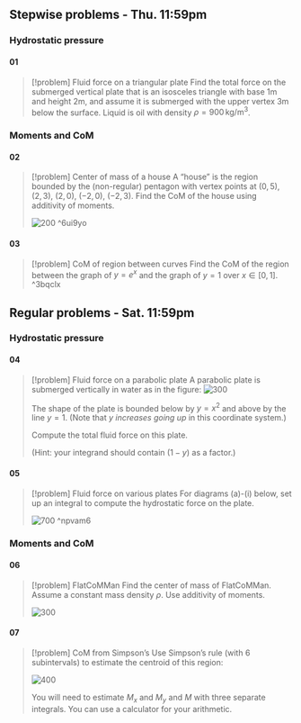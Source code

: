 ## Stepwise problems - Thu. 11:59pm
### Hydrostatic pressure
#### 01
> [!problem] Fluid force on a triangular plate
> Find the total force on the submerged vertical plate that is an isosceles triangle with base $1\mathrm{m}$ and height $2\mathrm{m}$, and assume it is submerged with the upper vertex $3\mathrm{m}$ below the surface. Liquid is oil with density $\rho=900\,\mathrm{kg/m^3}$.

### Moments and CoM
#### 02
> [!problem] Center of mass of a house
> A “house” is the region bounded by the (non-regular) pentagon with vertex points at $(0,5)$, $(2,3)$, $(2,0)$, $(-2,0)$, $(-2,3)$. Find the CoM of the house using additivity of moments.
> 
> ![200](Pasted%20image%2020240929204524.png) ^6ui9yo
#### 03
> [!problem] CoM of region between curves
> Find the CoM of the region between the graph of $y=e^x$ and the graph of $y=1$ over $x\in[0,1]$. ^3bqclx

## Regular problems - Sat. 11:59pm
### Hydrostatic pressure
#### 04
> [!problem] Fluid force on a parabolic plate
> A parabolic plate is submerged vertically in water as in the figure:
> ![300](Pasted%20image%2020240924222443.png)
> 
> The shape of the plate is bounded below by $y=x^2$ and above by the line $y=1$. (Note that $y$ *increases going up* in this coordinate system.)
> 
> Compute the total fluid force on this plate.
> 
> (Hint: your integrand should contain $(1-y)$ as a factor.)
#### 05
> [!problem] Fluid force on various plates
> For diagrams (a)-(i) below, set up an integral to compute the hydrostatic force on the plate.
> 
> ![700](Pasted%20image%2020250207174602.png) ^npvam6

### Moments and CoM
#### 06
> [!problem] FlatCoMMan
> Find the center of mass of FlatCoMMan. Assume a constant mass density $\rho$. Use additivity of moments.
> 
> ![300](FlatCoMMan.excalidraw.svg)
#### 07
> [!problem] CoM from Simpson’s
> Use Simpson’s rule (with 6 subintervals) to estimate the centroid of this region: 
> 
> ![400](Pasted%20image%2020240912201343.png)
> 
> You will need to estimate $M_x$ and $M_y$ and $M$ with three separate integrals. You can use a calculator for your arithmetic.

